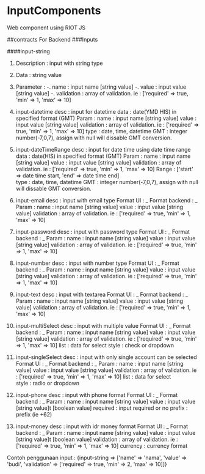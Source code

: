 # InputComponents
Web component using RIOT JS 

##contracts For Backend
###Inputs

####input-string
1. Description : input with string type 
2. Data : string value
3. Parameter : 
-. name : input name [string value]
-. value : input value [string value]
-. validation : array of validation. ie : ['required' => true, 'min' => 1, 'max' => 10]

2. input-datetime
desc : input for datetime
data : date(YMD HIS) in specified format (GMT)
Param : 
	name : input name [string value]
	value : input value [string value]
	validation : array of validation. ie : ['required' => true, 'min' => 1, 'max' => 10]
	type : date, time, datetime
	GMT : integer number(-7,0,7), assign with null will dissable GMT conversion.

3. input-dateTimeRange
desc : input for date time using date time range
data : date(HIS) in specified format (GMT)
Param : 
	name : input name [string value]
	value : input value [string value]
	validation : array of validation. ie : ['required' => true, 'min' => 1, 'max' => 10]
	Range : ['start' => date time start, 'end' => date time end]	
	type : date, time, datetime
	GMT : integer number(-7,0,7), assign with null will dissable GMT conversion.

4. input-email
desc : input with email type 
Format UI : _
Format backend : _
Param : 
	name : input name [string value]
	value : input value [string value]
	validation : array of validation. ie : ['required' => true, 'min' => 1, 'max' => 10]

5. input-password
desc : input with password type 
Format UI : _
Format backend : _
Param : 
	name : input name [string value]
	value : input value [string value]
	validation : array of validation. ie : ['required' => true, 'min' => 1, 'max' => 10]

6. input-number
desc : input with number type 
Format UI : _
Format backend : _
Param : 
	name : input name [string value]
	value : input value [string value]
	validation : array of validation. ie : ['required' => true, 'min' => 1, 'max' => 10]

7. input-text
desc : input with textarea 
Format UI : _
Format backend : _
Param : 
	name : input name [string value]
	value : input value [string value]
	validation : array of validation. ie : ['required' => true, 'min' => 1, 'max' => 10]	

8. input-multiSelect
desc : input with multiple value
Format UI : _
Format backend : _
Param : 
	name : input name [string value]
	value : input value [string value]
	validation : array of validation. ie : ['required' => true, 'min' => 1, 'max' => 10]
	list : data for select
	style : check or dropdown	

9. input-singleSelect
desc : input with only single account can be selected
Format UI : _
Format backend : _
Param : 
	name : input name [string value]
	value : input value [string value]
	validation : array of validation. ie : ['required' => true, 'min' => 1, 'max' => 10]
	list : data for select	
	style : radio or dropdown

10. input-phone
desc : input with phone format
Format UI : _
Format backend : _
Param : 
	name : input name [string value]
	value : input value [string value]t [boolean value]	
	required : input required or no
	prefix : prefix (ie +62)

11. input-money
desc : input with idr money format
Format UI : _
Format backend : _
Param : 
	name : input name [string value]
	value : input value [string value]t [boolean value]	
	validation : array of validation. ie : ['required' => true, 'min' => 1, 'max' => 10]
	currency : currency format


Contoh penggunaan input : 
{input-string => ['name' => 'nama', 'value' => 'budi', 'validation' => ['required' => true, 'min' => 2, 'max' => 10]]}
